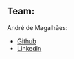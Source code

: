 ## Team:
André de Magalhães:
- [Github](https://github.com/magalhaes-andre)
- [LinkedIn](https://www.linkedin.com/in/magalhaes-andre/)

